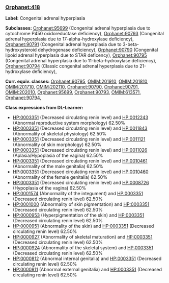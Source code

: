 
### [Orphanet:418](http://www.orpha.net/ORDO/Orphanet_418)
**Label:** Congenital adrenal hyperplasia

**Subclasses:** [Orphanet:95699](http://www.orpha.net/ORDO/Orphanet_95699) (Congenital adrenal hyperplasia due to cytochrome P450 oxidoreductase deficiency), [Orphanet:90793](http://www.orpha.net/ORDO/Orphanet_90793) (Congenital adrenal hyperplasia due to 17-alpha-hydroxylase deficiency), [Orphanet:90791](http://www.orpha.net/ORDO/Orphanet_90791) (Congenital adrenal hyperplasia due to 3-beta-hydroxysteroid dehydrogenase deficiency), [Orphanet:90790](http://www.orpha.net/ORDO/Orphanet_90790) (Congenital lipoid adrenal hyperplasia due to STAR deficency), [Orphanet:90795](http://www.orpha.net/ORDO/Orphanet_90795) (Congenital adrenal hyperplasia due to 11-beta-hydroxylase deficiency), [Orphanet:90794](http://www.orpha.net/ORDO/Orphanet_90794) (Classic congenital adrenal hyperplasia due to 21-hydroxylase deficiency), 

**Corr. equiv. classes:** [Orphanet:90795](http://www.orpha.net/ORDO/Orphanet_90795), [OMIM:201910](http://purl.obolibrary.org/obo/OMIM_201910), [OMIM:201810](http://purl.obolibrary.org/obo/OMIM_201810), [OMIM:201710](http://purl.obolibrary.org/obo/OMIM_201710), [OMIM:202110](http://purl.obolibrary.org/obo/OMIM_202110), [Orphanet:90790](http://www.orpha.net/ORDO/Orphanet_90790), [Orphanet:90791](http://www.orpha.net/ORDO/Orphanet_90791), [OMIM:202010](http://purl.obolibrary.org/obo/OMIM_202010), [Orphanet:95699](http://www.orpha.net/ORDO/Orphanet_95699), [Orphanet:90793](http://www.orpha.net/ORDO/Orphanet_90793), [OMIM:613571](http://purl.obolibrary.org/obo/OMIM_613571), [Orphanet:90794](http://www.orpha.net/ORDO/Orphanet_90794), 

**Class expressions from DL-Learner:**

- [HP:0003351](http://purl.obolibrary.org/obo/HP_0003351) (Decreased circulating renin level) and [HP:0012243](http://purl.obolibrary.org/obo/HP_0012243) (Abnormal reproductive system morphology) 62.50%
- [HP:0003351](http://purl.obolibrary.org/obo/HP_0003351) (Decreased circulating renin level) and [HP:0011843](http://purl.obolibrary.org/obo/HP_0011843) (Abnormality of skeletal physiology) 62.50%
- [HP:0003351](http://purl.obolibrary.org/obo/HP_0003351) (Decreased circulating renin level) and [HP:0011121](http://purl.obolibrary.org/obo/HP_0011121) (Abnormality of skin morphology) 62.50%
- [HP:0003351](http://purl.obolibrary.org/obo/HP_0003351) (Decreased circulating renin level) and [HP:0011026](http://purl.obolibrary.org/obo/HP_0011026) (Aplasia/Hypoplasia of the vagina) 62.50%
- [HP:0003351](http://purl.obolibrary.org/obo/HP_0003351) (Decreased circulating renin level) and [HP:0010461](http://purl.obolibrary.org/obo/HP_0010461) (Abnormality of the male genitalia) 62.50%
- [HP:0003351](http://purl.obolibrary.org/obo/HP_0003351) (Decreased circulating renin level) and [HP:0010460](http://purl.obolibrary.org/obo/HP_0010460) (Abnormality of the female genitalia) 62.50%
- [HP:0003351](http://purl.obolibrary.org/obo/HP_0003351) (Decreased circulating renin level) and [HP:0008726](http://purl.obolibrary.org/obo/HP_0008726) (Hypoplasia of the vagina) 62.50%
- [HP:0001574](http://purl.obolibrary.org/obo/HP_0001574) (Abnormality of the integument) and [HP:0003351](http://purl.obolibrary.org/obo/HP_0003351) (Decreased circulating renin level) 62.50%
- [HP:0001000](http://purl.obolibrary.org/obo/HP_0001000) (Abnormality of skin pigmentation) and [HP:0003351](http://purl.obolibrary.org/obo/HP_0003351) (Decreased circulating renin level) 62.50%
- [HP:0000953](http://purl.obolibrary.org/obo/HP_0000953) (Hyperpigmentation of the skin) and [HP:0003351](http://purl.obolibrary.org/obo/HP_0003351) (Decreased circulating renin level) 62.50%
- [HP:0000951](http://purl.obolibrary.org/obo/HP_0000951) (Abnormality of the skin) and [HP:0003351](http://purl.obolibrary.org/obo/HP_0003351) (Decreased circulating renin level) 62.50%
- [HP:0000927](http://purl.obolibrary.org/obo/HP_0000927) (Abnormality of skeletal maturation) and [HP:0003351](http://purl.obolibrary.org/obo/HP_0003351) (Decreased circulating renin level) 62.50%
- [HP:0000924](http://purl.obolibrary.org/obo/HP_0000924) (Abnormality of the skeletal system) and [HP:0003351](http://purl.obolibrary.org/obo/HP_0003351) (Decreased circulating renin level) 62.50%
- [HP:0000812](http://purl.obolibrary.org/obo/HP_0000812) (Abnormal internal genitalia) and [HP:0003351](http://purl.obolibrary.org/obo/HP_0003351) (Decreased circulating renin level) 62.50%
- [HP:0000811](http://purl.obolibrary.org/obo/HP_0000811) (Abnormal external genitalia) and [HP:0003351](http://purl.obolibrary.org/obo/HP_0003351) (Decreased circulating renin level) 62.50%



